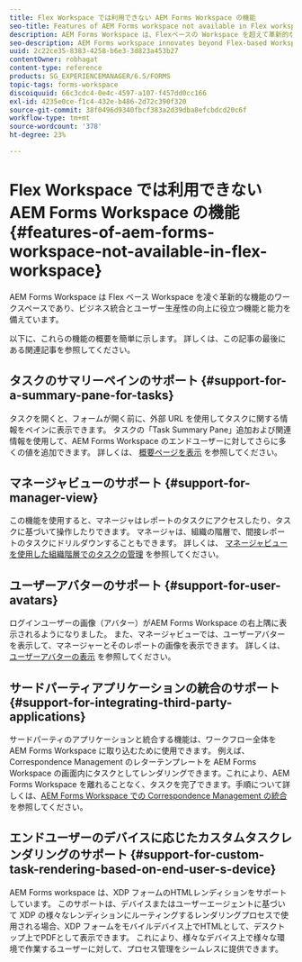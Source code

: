 ```yaml
---
title: Flex Workspace では利用できない AEM Forms Workspace の機能
seo-title: Features of AEM Forms workspace not available in Flex workspace
description: AEM Forms Workspace は、Flexベースの Workspace を超えて革新的な機能を備えています。 機能と機能の違いについてお読みください。
seo-description: AEM Forms workspace innovates beyond Flex-based Workspace. Read about differences in features and capabilities.
uuid: 2c22ce35-8383-4258-b6e3-3d823a453b27
contentOwner: robhagat
content-type: reference
products: SG_EXPERIENCEMANAGER/6.5/FORMS
topic-tags: forms-workspace
discoiquuid: 66c3cdc4-0e4c-4597-a107-f457dd0cc166
exl-id: 4235e0ce-f1c4-432e-b486-2d72c390f320
source-git-commit: 38f0496d9340fbcf383a2d39dba8efcbdcd20c6f
workflow-type: tm+mt
source-wordcount: '378'
ht-degree: 23%

---
```


# Flex Workspace では利用できない AEM Forms Workspace の機能 {#features-of-aem-forms-workspace-not-available-in-flex-workspace}

AEM Forms Workspace は Flex ベース Workspace を凌ぐ革新的な機能のワークスペースであり、ビジネス統合とユーザー生産性の向上に役立つ機能と能力を備えています。

以下に、これらの機能の概要を簡単に示します。 詳しくは、この記事の最後にある関連記事を参照してください。

## タスクのサマリーペインのサポート {#support-for-a-summary-pane-for-tasks}

タスクを開くと、フォームが開く前に、外部 URL を使用してタスクに関する情報をペインに表示できます。 タスクの「Task Summary Pane」追加および関連情報を使用して、AEM Forms Workspace のエンドユーザーに対してさらに多くの値を追加できます。 詳しくは、 [概要ページを表示](/help/forms/using/displaying-information-task-summary-pane.md) を参照してください。

## マネージャビューのサポート {#support-for-manager-view}

この機能を使用すると、マネージャはレポートのタスクにアクセスしたり、タスクに基づいて操作したりできます。 マネージャは、組織の階層で、間接レポートのタスクにドリルダウンすることもできます。 詳しくは、 [マネージャビューを使用した組織階層でのタスクの管理](/help/forms/using/tasks-organizational-hierarchy-using-manager.md) を参照してください。

## ユーザーアバターのサポート {#support-for-user-avatars}

ログインユーザーの画像（アバター）がAEM Forms Workspace の右上隅に表示されるようになりました。 また、マネージャビューでは、ユーザーアバターを表示して、マネージャーとそのレポートの画像を表示できます。 詳しくは、 [ユーザーアバターの表示](/help/forms/using/displaying-user-avatar.md) を参照してください。

## サードパーティアプリケーションの統合のサポート {#support-for-integrating-third-party-applications}

サードパーティのアプリケーションと統合する機能は、ワークフロー全体をAEM Forms Workspace に取り込むために使用できます。 例えば、Correspondence Management のレターテンプレートを AEM Forms Workspace の画面内にタスクとしてレンダリングできます。これにより、AEM Forms Workspace を離れることなく、タスクを完了できます。手順について詳しくは、[AEM Forms Workspace での Correspondence Management の統合](/help/forms/using/integrating-correspondence-management-html-workspace.md)を参照してください。

## エンドユーザーのデバイスに応じたカスタムタスクレンダリングのサポート {#support-for-custom-task-rendering-based-on-end-user-s-device}

AEM Forms workspace は、XDP フォームのHTMLレンディションをサポートしています。 このサポートは、デバイスまたはユーザーエージェントに基づいて XDP の様々なレンディションにルーティングするレンダリングプロセスで使用される場合、XDP フォームをモバイルデバイス上でHTMLとして、デスクトップ上でPDFとして表示できます。 これにより、様々なデバイス上で様々な環境で作業するユーザーに対して、プロセス管理をシームレスに提供できます。
